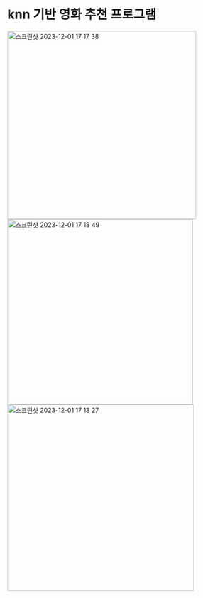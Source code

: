 # knn 기반 영화 추천 프로그램
<img width="425" alt="스크린샷 2023-12-01 17 17 38" src="https://github.com/HUFSML4/client/assets/83502596/9a6add05-b5ea-4d99-a322-8ef9a49b0797">
<img width="418" alt="스크린샷 2023-12-01 17 18 49" src="https://github.com/HUFSML4/client/assets/83502596/71175427-bebf-4ac5-ad7d-4bffdb048218">
<img width="420" alt="스크린샷 2023-12-01 17 18 27" src="https://github.com/HUFSML4/client/assets/83502596/e61f1e18-a90f-4d4b-999c-38b7a7ea5d7c">

